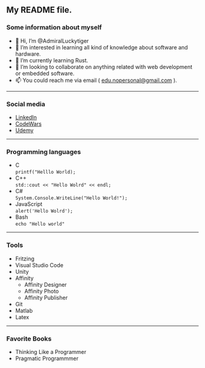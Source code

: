 
## My README file.

### Some information about myself

- 👋 Hi, I’m @AdmiralLuckytiger
- 👀 I’m interested in learning all kind of knowledge about software and hardware.
- 🌱 I’m currently learning Rust.
- 💞️ I’m looking to collaborate on anything related with web development or embedded software.
- 📫 You could reach me via email ( edu.nopersonal@gmail.com ).
---
### Social media 

  - [LinkedIn](https://www.linkedin.com/public-profile/settings?lipi=urn%3Ali%3Apage%3Ad_flagship3_profile_self_edit_contact-info%3B%2Bes3k1JqRRe016xqUQtTZQ%3D%3D)
  - [CodeWars](https://www.codewars.com/users/Admiral_LuckyTiger)
  - [Udemy](https://www.udemy.com/user/eduardo-70462/)
---
### Programming languages

  - C  
  `printf("Helllo World);`
  - C++   
  `std::cout << "Hello Wolrd" << endl;`
  - C#   
  `System.Console.WriteLine("Hello World!");`
  - JavaScript  
  `alert('Hello Wolrd');`
  - Bash                                                                                                                                                      
  `echo "Hello world"`
---
### Tools

  - Fritzing
  - Visual Studio Code
  - Unity
  - Affinity
      - Affinity Designer
      - Affinity Photo
      - Affinity Publisher
  - Git
  - Matlab
  - Latex
 ---
 ### Favorite Books
  - Thinking Like a Programmer
  - Pragmatic Programmmer
 
<!---
AdmiralLuckytiger/AdmiralLuckytiger is a ✨ special ✨ repository because its `README.md` (this file) appears on your GitHub profile.
You can click the Preview link to take a look at your changes.
--->
